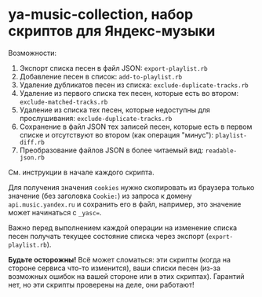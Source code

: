 # ya-music-collection, набор скриптов для Яндекс-музыки

Возможности:

1. Экспорт списка песен в файл JSON: `export-playlist.rb`
2. Добавление песен в список: `add-to-playlist.rb`
3. Удаление дубликатов песен из списка: `exclude-duplicate-tracks.rb`
4. Удаление из первого списка тех песен, которые есть во втором: `exclude-matched-tracks.rb`
5. Удаление из списка тех песен, которые недоступны для прослушивания: `exclude-duplicate-tracks.rb`
6. Сохранение в файл JSON тех записей песен, которые есть в первом списке и отсутствуют во втором (как операция "минус"): `playlist-diff.rb`
7. Преобразование файлов JSON в более читаемый вид: `readable-json.rb`

См. инструкции в начале каждого скрипта.

Для получения значения `cookies` нужно скопировать из браузера только значение (без заголовка `Cookie:`) из запроса к домену `api.music.yandex.ru` и сохранить его в файл, например, это значение может начинаться с `_yasc=`.

Важно перед выполнением каждой операции на изменение списка песен получать текущее состояние списка через экспорт (`export-playlist.rb`).

**Будьте осторожны!** Всё может сломаться: эти скрипты (когда на стороне сервиса что-то изменится), ваши списки песен (из-за возможных ошибок на вашей стороне или в этих скриптах). Гарантий нет, но эти скрипты проверены на деле, они работают!
